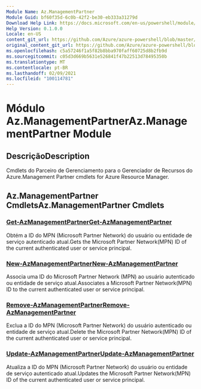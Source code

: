 ```yaml
---
Module Name: Az.ManagementPartner
Module Guid: bf60f35d-6c0b-42f2-be30-eb333a31279d
Download Help Link: https://docs.microsoft.com/en-us/powershell/module/az.managementpartner
Help Version: 0.1.0.0
Locale: en-US
content_git_url: https://github.com/Azure/azure-powershell/blob/master/src/ManagementPartner/ManagementPartner/help/Az.ManagementPartner.md
original_content_git_url: https://github.com/Azure/azure-powershell/blob/master/src/ManagementPartner/ManagementPartner/help/Az.ManagementPartner.md
ms.openlocfilehash: c5a57246f1a5f82b8bba970faff60725d8b2fb9d
ms.sourcegitcommit: c05d3d669b5631e526841f47b22513d78495350b
ms.translationtype: MT
ms.contentlocale: pt-BR
ms.lasthandoff: 02/09/2021
ms.locfileid: "100114781"
---
```

# <span data-ttu-id="3b1bd-101">Módulo Az.ManagementPartner</span><span class="sxs-lookup"><span data-stu-id="3b1bd-101">Az.ManagementPartner Module</span></span>
## <span data-ttu-id="3b1bd-102">Descrição</span><span class="sxs-lookup"><span data-stu-id="3b1bd-102">Description</span></span>
<span data-ttu-id="3b1bd-103">Cmdlets do Parceiro de Gerenciamento para o Gerenciador de Recursos do Azure.</span><span class="sxs-lookup"><span data-stu-id="3b1bd-103">Management Partner cmdlets for Azure Resource Manager.</span></span>

## <span data-ttu-id="3b1bd-104">Az.ManagementPartner Cmdlets</span><span class="sxs-lookup"><span data-stu-id="3b1bd-104">Az.ManagementPartner Cmdlets</span></span>
### [<span data-ttu-id="3b1bd-105">Get-AzManagementPartner</span><span class="sxs-lookup"><span data-stu-id="3b1bd-105">Get-AzManagementPartner</span></span>](Get-AzManagementPartner.md)
<span data-ttu-id="3b1bd-106">Obtém a ID do MPN (Microsoft Partner Network) do usuário ou entidade de serviço autenticado atual.</span><span class="sxs-lookup"><span data-stu-id="3b1bd-106">Gets the Microsoft Partner Network(MPN) ID of the current authenticated user or service principal.</span></span> 

### [<span data-ttu-id="3b1bd-107">New-AzManagementPartner</span><span class="sxs-lookup"><span data-stu-id="3b1bd-107">New-AzManagementPartner</span></span>](New-AzManagementPartner.md)
<span data-ttu-id="3b1bd-108">Associa uma ID do Microsoft Partner Network (MPN) ao usuário autenticado ou entidade de serviço atual.</span><span class="sxs-lookup"><span data-stu-id="3b1bd-108">Associates a Microsoft Partner Network(MPN) ID to the current authenticated user or service principal.</span></span>

### [<span data-ttu-id="3b1bd-109">Remove-AzManagementPartner</span><span class="sxs-lookup"><span data-stu-id="3b1bd-109">Remove-AzManagementPartner</span></span>](Remove-AzManagementPartner.md)
<span data-ttu-id="3b1bd-110">Exclua a ID do MPN (Microsoft Partner Network) do usuário autenticado ou entidade de serviço atual.</span><span class="sxs-lookup"><span data-stu-id="3b1bd-110">Delete the Microsoft Partner Network(MPN) ID of the current authenticated user or service principal.</span></span>

### [<span data-ttu-id="3b1bd-111">Update-AzManagementPartner</span><span class="sxs-lookup"><span data-stu-id="3b1bd-111">Update-AzManagementPartner</span></span>](Update-AzManagementPartner.md)
<span data-ttu-id="3b1bd-112">Atualiza a ID do MPN (Microsoft Partner Network) do usuário ou entidade de serviço autenticado atual.</span><span class="sxs-lookup"><span data-stu-id="3b1bd-112">Updates the Microsoft Partner Network(MPN) ID of the current authenticated user or service principal.</span></span>

